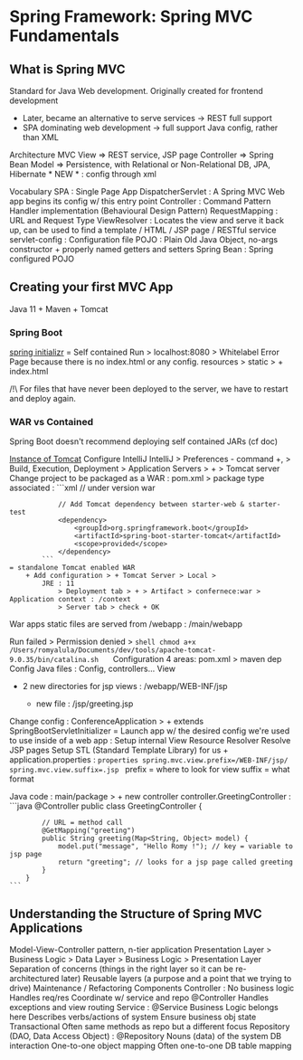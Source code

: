 # Spring Framework: Spring MVC Fundamentals

## What is Spring MVC
Standard for Java Web development.
Originally created for frontend development
+ Later, became an alternative to serve services -> REST full support
+ SPA dominating web development -> full support
Java config, rather than XML

Architecture MVC
    View => REST service, JSP page
    Controller => Spring Bean
    Model => Persistence, with Relational or Non-Relational DB, JPA, Hibernate
        * NEW * : config through xml
        
Vocabulary
    SPA : Single Page App
    DispatcherServlet : A Spring MVC Web app begins its config w/ this entry point
    Controller : Command Pattern Handler implementation (Behavioural Design Pattern)
    RequestMapping : URL and Request Type
    ViewResolver : Locates the view and serve it back up, can be used to find a template / HTML / JSP page / RESTful service
    servlet-config : Configuration file
    POJO : Plain Old Java Object, no-args constructor + properly named getters and setters
    Spring Bean : Spring configured POJO
    
## Creating your first MVC App
Java 11 + Maven + Tomcat
### Spring Boot
[spring initializr](https://start.spring.io/)
= Self contained
Run > localhost:8080 > Whitelabel Error Page because there is no index.html or any config.
resources > static > + index.html

/!\ For files that have never been deployed to the server, we have to restart and deploy again.

### WAR vs Contained
Spring Boot doesn't recommend deploying self contained JARs (cf doc)

[Instance of Tomcat](http://tomcat.apache.org/download-90.cgi)
Configure IntelliJ
    IntelliJ > Preferences - command +, > Build, Execution, Deployment > Application Servers > + > Tomcat server
    Change project to be packaged as a WAR :
        pom.xml > package type associated :
            ```xml
                // under version
                <packaging>war</packaging>
                
                // Add Tomcat dependency between starter-web & starter-test
                <dependency>
                    <groupId>org.springframework.boot</groupId>
                    <artifactId>spring-boot-starter-tomcat</artifactId>
                    <scope>provided</scope>
                </dependency> 
            ```
    = standalone Tomcat enabled WAR 
        + Add configuration > + Tomcat Server > Local > 
            JRE : 11
                > Deployment tab > + > Artifact > confernece:war > Application context : /context
                > Server tab > check + OK
                
War apps static files are served from /webapp :
    /main/webapp
    
Run failed > Permission denied >
    ```shell
        chmod a+x /Users/romyalula/Documents/dev/tools/apache-tomcat-9.0.35/bin/catalina.sh  
    ```
Configuration
    4 areas:
        pom.xml > maven dep
        Config
        Java files : Config, controllers...
        View
        
+ 2 new directories for jsp views :
    /webapp/WEB-INF/jsp
    
    + new file :
        /jsp/greeting.jsp
        
Change config :
    ConferenceApplication > + extends SpringBootServletInitializer
    = Launch app w/ the desired config we're used to use inside of a web app :
        Setup internal View Resource Resolver
        Resolve JSP pages
        Setup STL (Standard Template Library) for us
    + application.properties :
    ```properties
        spring.mvc.view.prefix=/WEB-INF/jsp/
        spring.mvc.view.suffix=.jsp
    ```
        prefix = where to look for view
        suffix = what format
        
Java code :
    main/package > + new controller controller.GreetingController :
    ```java
        @Controller
        public class GreetingController {
            
            // URL = method call
            @GetMapping("greeting")
            public String greeting(Map<String, Object> model) {
                model.put("message", "Hello Romy !"); // key = variable to jsp page
                return "greeting"; // looks for a jsp page called greeting
            }
        }
    ```

## Understanding the Structure of Spring MVC Applications
Model-View-Controller pattern, n-tier application
Presentation Layer > Business Logic > Data Layer > Business Logic > Presentation Layer
    Separation of concerns (things in the right layer so it can be re-architectured later)
    Reusable layers (a purpose and a point that we trying to drive)
    Maintenance / Refactoring
Components
    Controller :
        No business logic
        Handles req/res
        Coordinate w/ service and repo
        @Controller
        Handles exceptions and view routing
    Service :
        @Service
        Business Logic belongs here
        Describes verbs/actions of system
        Ensure business obj state
        Transactional
        Often same methods as repo but a different focus
    Repository (DAO, Data Access Object) :
        @Repository
        Nouns (data) of the system
        DB interaction
        One-to-one object mapping
        Often one-to-one DB table mapping


